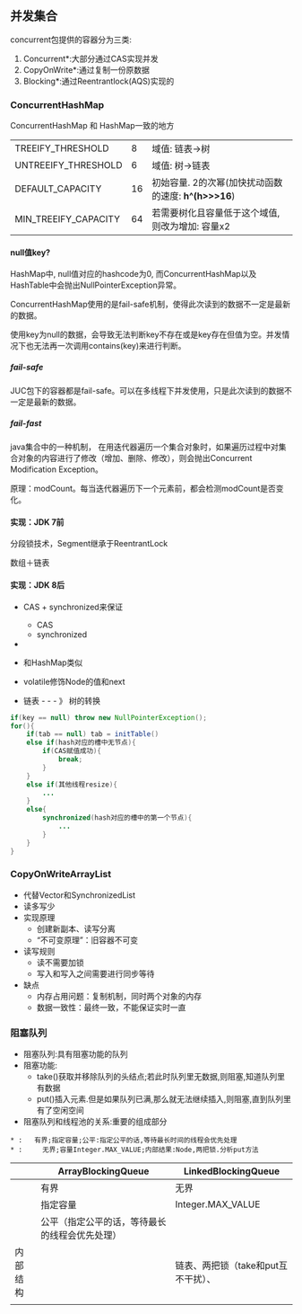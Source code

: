 ## 并发集合

concurrent包提供的容器分为三类:
1. Concurrent*:大部分通过CAS实现并发
2. CopyOnWrite*:通过复制一份原数据
3. Blocking*:通过Reentrantlock(AQS)实现的



### ConcurrentHashMap

ConcurrentHashMap 和 HashMap一致的地方

|                      |      |                                                      |
| -------------------- | ---- | ---------------------------------------------------- |
| TREEIFY_THRESHOLD    | 8    | 域值: 链表->树                                       |
| UNTREEIFY_THRESHOLD  | 6    | 域值: 树->链表                                       |
| DEFAULT_CAPACITY     | 16   | 初始容量. 2的次幂(加快扰动函数的速度: **h^(h>>>16**) |
| MIN_TREEIFY_CAPACITY | 64   | 若需要树化且容量低于这个域值,则改为增加: 容量x2      |

#### null值key?

HashMap中, null值对应的hashcode为0, 而ConcurrentHashMap以及HashTable中会抛出NullPointerException异常。

ConcurrentHashMap使用的是fail-safe机制，使得此次读到的数据不一定是最新的数据。

使用key为null的数据，会导致无法判断key不存在或是key存在但值为空。并发情况下也无法再一次调用contains(key)来进行判断。

##### fail-safe

JUC包下的容器都是fail-safe。可以在多线程下并发使用，只是此次读到的数据不一定是最新的数据。

##### fail-fast

java集合中的一种机制， 在用迭代器遍历一个集合对象时，如果遍历过程中对集合对象的内容进行了修改（增加、删除、修改），则会抛出Concurrent Modification Exception。

原理：modCount。每当迭代器遍历下一个元素前，都会检测modCount是否变化。

#### 

#### 实现：JDK 7前

分段锁技术，Segment继承于ReentrantLock

数组＋链表





#### 实现：JDK 8后

- CAS + synchronized来保证
  - CAS
  - synchronized
- 

- 和HashMap类似

- volatile修饰Node的值和next

- 链表 - - - 》 树的转换

```java
if(key == null) throw new NullPointerException();
for(){
	if(tab == null) tab = initTable()
	else if(hash对应的槽中无节点){
		if(CAS赋值成功){
			break;
		}
	}
	else if(其他线程resize){
		...
	}
	else{
		synchronized(hash对应的槽中的第一个节点){
			...
		}
	}
}
```



### CopyOnWriteArrayList

- 代替Vector和SynchronizedList
- 读多写少
- 实现原理
  - 创建新副本、读写分离
  - “不可变原理”：旧容器不可变
- 读写规则
  - 读不需要加锁
  - 写入和写入之间需要进行同步等待
- 缺点
  - 内存占用问题：复制机制，同时两个对象的内存
  - 数据一致性：最终一致，不能保证实时一直



### 阻塞队列

* 阻塞队列:具有阻塞功能的队列
* 阻塞功能:
  * take()获取并移除队列的头结点;若此时队列里无数据,则阻塞,知道队列里有数据
  * put()插入元素.但是如果队列已满,那么就无法继续插入,则阻塞,直到队列里有了空闲空间
* 阻塞队列和线程池的关系:重要的组成部分

```
* :   有界;指定容量;公平:指定公平的话,等待最长时间的线程会优先处理
* : 	无界;容量Integer.MAX_VALUE;内部结果:Node,两把锁.分析put方法
```

|          | ArrayBlockingQueue                             | LinkedBlockingQueue                 |
| -------- | ---------------------------------------------- | ----------------------------------- |
|          | 有界                                           | 无界                                |
|          | 指定容量                                       | Integer.MAX_VALUE                   |
|          | 公平（指定公平的话，等待最长的线程会优先处理） |                                     |
| 内部结构 |                                                | 链表、两把锁（take和put互不干扰）、 |
|          |                                                |                                     |

